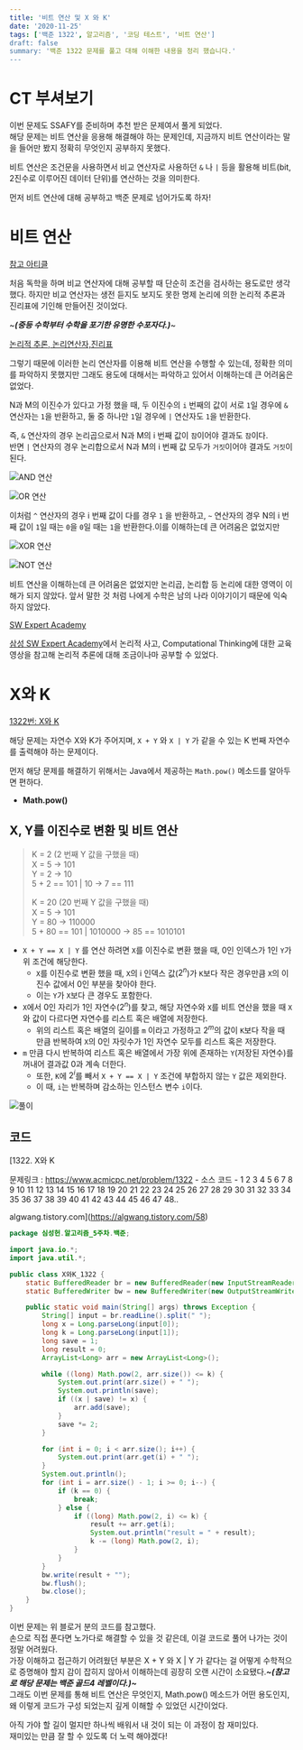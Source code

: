 ```yaml
---
title: '비트 연산 및 X 와 K'
date: '2020-11-25'
tags: ['백준 1322', 알고리즘', '코딩 테스트', '비트 연산']
draft: false
summary: '백준 1322 문제를 풀고 대해 이해한 내용을 정리 했습니다.'
---
```


# CT 부셔보기

이번 문제도 SSAFY를 준비하며 추천 받은 문제여서 풀게 되었다.  
해당 문제는 비트 연산을 응용해 해결해야 하는 문제인데, 지금까지 비트 연산이라는 말을 들어만 봤지 정확히 무엇인지 공부하지 못했다.

비트 연산은 조건문을 사용하면서 비교 연산자로 사용하던 `&` 나 `|` 등을 활용해 비트(bit, 2진수로 이루어진 데이터 단위)를 연산하는 것을 의미한다.

먼저 비트 연산에 대해 공부하고 백준 문제로 넘어가도록 하자!

# 비트 연산

[참고 아티클](http://www.tcpschool.com/c/c_operator_bitwise)

처음 독학을 하며 비교 연산자에 대해 공부할 때 단순히 조건을 검사하는 용도로만 생각했다. 하지만 비교 연산자는 생전 듣지도 보지도 못한 명제 논리에 의한 논리적 추론과 진리표에 기인해 만들어진 것이었다.

~**_(중등 수학부터 수학을 포기한 유명한 수포자다.)_**~

[논리적 추론, 논리연산자,진리표](https://luv-n-interest.tistory.com/345)

그렇기 때문에 이러한 논리 연산자를 이용해 비트 연산을 수행할 수 있는데, 정확한 의미를 파악하지 못했지만 그래도 용도에 대해서는 파악하고 있어서 이해하는데 큰 어려움은 없었다.

N과 M의 이진수가 있다고 가정 했을 때, 두 이진수의 `i` 번째의 값이 서로 `1`일 경우에 `&` 연산자는 `1`을 반환하고, 둘 중 하나만 `1`일 경우에 `|` 연산자도 `1`을 반환한다.

즉, `&` 연산자의 경우 논리곱으로서 N과 M의 i 번째 값이 `참`이어야 결과도 `참`이다.  
반면 `|` 연산자의 경우 논리합으로서 N과 M의 i 번째 값 모두가 `거짓`이어야 결과도 `거짓`이 된다.

![AND 연산](https://img1.daumcdn.net/thumb/R1280x0/?scode=mtistory2&fname=https%3A%2F%2Fblog.kakaocdn.net%2Fdn%2Fbb0tWv%2FbtqOdbzjGJK%2FYhLhiiNPqWuGoOaKxX8nok%2Fimg.png)

![OR 연산](https://img1.daumcdn.net/thumb/R1280x0/?scode=mtistory2&fname=https%3A%2F%2Fblog.kakaocdn.net%2Fdn%2FbWohhc%2FbtqN8YgDBvq%2FcW3ljzcpw4WUKJYBobUHqK%2Fimg.png)

이처럼 `^` 연산자의 경우 i 번째 값이 다를 경우 `1` 을 반환하고, `~` 연산자의 경우 N의 i 번째 값이 `1`일 때는 `0`을 `0`일 때는 `1`을 반환한다.이를 이해하는데 큰 어려움은 없었지만

![XOR 연산](https://img1.daumcdn.net/thumb/R1280x0/?scode=mtistory2&fname=https%3A%2F%2Fblog.kakaocdn.net%2Fdn%2Fcmg9lI%2FbtqOeBK3W7U%2FLeTziAtRnv1Shh8R5HR6Zk%2Fimg.png)

![NOT 연산](https://img1.daumcdn.net/thumb/R1280x0/?scode=mtistory2&fname=https%3A%2F%2Fblog.kakaocdn.net%2Fdn%2Fbv77N3%2FbtqN8f31c0Z%2FSQw3jKZLKQlRfKCtVMAPw0%2Fimg.png)

비트 연산을 이해하는데 큰 어려움은 없었지만 논리곱, 논리합 등 논리에 대한 영역이 이해가 되지 않았다. 앞서 말한 것 처럼 나에게 수학은 남의 나라 이야기이기 때문에 익숙하지 않았다.

[SW Expert Academy](https://swexpertacademy.com/main/learn/course/subjectList.do?courseId=AVuPCwCKAAPw5UW6)

[삼성 SW Expert Academy](https://swexpertacademy.com/main/learn/course/subjectList.do?courseId=AVuPCwCKAAPw5UW6)에서 논리적 사고, Computational Thinking에 대한 교육 영상을 참고해 논리적 추론에 대해 조금이나마 공부할 수 있었다.

# X와 K

[1322번: X와 K](https://www.acmicpc.net/problem/1322)

해당 문제는 자연수 X와 K가 주어지며, `X + Y` 와 `X | Y` 가 같을 수 있는 K 번째 자연수를 출력해야 하는 문제이다.

먼저 해당 문제를 해결하기 위해서는 Java에서 제공하는 `Math.pow()` 메소드를 알아두면 편하다.

- **Math.pow()**

## X, Y를 이진수로 변환 및 비트 연산

> K = 2 (2 번째 Y 값을 구했을 때)  
> X = 5 → 101  
> Y = 2 → 10  
> 5 + 2 == 101 | 10 → 7 == 111
>
> K = 20 (20 번째 Y 값을 구했을 때)  
> X = 5 → 101  
> Y = 80 → 110000  
> 5 + 80 == 101 | 1010000 → 85 == 1010101

- `X + Y == X | Y` 를 연산 하려면 `X`를 이진수로 변환 했을 때, 0인 인덱스가 1인 `Y`가 위 조건에 해당한다.
  - `X`를 이진수로 변환 했을 때, `X`의 i 인덱스 값($2^n$)가 `K`보다 작은 경우만큼 `X`의 이진수 값에서 0인 부분을 찾아야 한다.
  - 이는 `Y`가 `X`보다 큰 경우도 포함한다.
- `X`에서 0인 자리가 1인 자연수($2^n$)를 찾고, 해당 자연수와 `X`를 비트 연산을 했을 때 `X`와 값이 다르다면 자연수를 리스트 혹은 배열에 저장한다.
  - 위의 리스트 혹은 배열의 길이를 `m` 이라고 가정하고 $2^m$의 값이 `K`보다 작을 때 만큼 반복하여 `X`의 0인 자릿수가 1인 자연수 모두를 리스트 혹은 저장한다.
- `m` 만큼 다시 반복하여 리스트 혹은 배열에서 가장 위에 존재하는 `Y`(저장된 자연수)를 꺼내어 결과값 0과 계속 더한다.
  - 또한, `K`에 $2^i$를 빼서 `X + Y == X | Y` 조건에 부합하지 않는 `Y` 값은 제외한다.
  - 이 때, `i`는 반복하며 감소하는 인스턴스 변수 `i`이다.

![풀이](https://img1.daumcdn.net/thumb/R1280x0/?scode=mtistory2&fname=https%3A%2F%2Fblog.kakaocdn.net%2Fdn%2FbKR697%2FbtqN8YOvmsP%2FlfCFWKkxpvqOe4OUt4vgs0%2Fimg.png)

## 코드

[1322\. X와 K

문제링크 : https://www.acmicpc.net/problem/1322 - 소스 코드 - 1 2 3 4 5 6 7 8 9 10 11 12 13 14 15 16 17 18 19 20 21 22 23 24 25 26 27 28 29 30 31 32 33 34 35 36 37 38 39 40 41 42 43 44 45 46 47 48..

algwang.tistory.com](https://algwang.tistory.com/58)

```java
package 심성헌.알고리즘_5주차.백준;

import java.io.*;
import java.util.*;

public class X와K_1322 {
    static BufferedReader br = new BufferedReader(new InputStreamReader(System.in));
    static BufferedWriter bw = new BufferedWriter(new OutputStreamWriter(System.out));

    public static void main(String[] args) throws Exception {
        String[] input = br.readLine().split(" ");
        long x = Long.parseLong(input[0]);
        long k = Long.parseLong(input[1]);
        long save = 1;
        long result = 0;
        ArrayList<Long> arr = new ArrayList<Long>();

        while ((long) Math.pow(2, arr.size()) <= k) {
            System.out.print(arr.size() + " ");
            System.out.println(save);
            if ((x | save) != x) {
                arr.add(save);
            }
            save *= 2;
        }

        for (int i = 0; i < arr.size(); i++) {
            System.out.print(arr.get(i) + " ");
        }
        System.out.println();
        for (int i = arr.size() - 1; i >= 0; i--) {
            if (k == 0) {
                break;
            } else {
                if ((long) Math.pow(2, i) <= k) {
                    result += arr.get(i);
                    System.out.println("result = " + result);
                    k -= (long) Math.pow(2, i);
                }
            }
        }
        bw.write(result + "");
        bw.flush();
        bw.close();
    }
}
```

이번 문제는 위 블로거 분의 코드를 참고했다.  
손으로 직접 푼다면 노가다로 해결할 수 있을 것 같은데, 이걸 코드로 풀어 나가는 것이 정말 어려웠다.  
가장 이해하고 접근하기 어려웠던 부분은 X + Y 와 X | Y 가 같다는 걸 어떻게 수학적으로 증명해야 할지 감이 잡히지 않아서 이해하는데 굉장히 오랜 시간이 소요됐다.**_~(참고로 해당 문제는 백준 골드4 레벨이다.)~_**  
그래도 이번 문제를 통해 비트 연산은 무엇인지, Math.pow() 메소드가 어떤 용도인지, 왜 이렇게 코드가 구성 되었는지 깊게 이해할 수 있었던 시간이었다.

아직 가야 할 길이 멀지만 하나씩 배워서 내 것이 되는 이 과정이 참 재미있다.  
재미있는 만큼 잘 할 수 있도록 더 노력 해야겠다!
